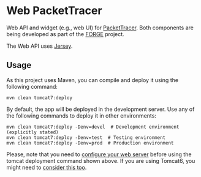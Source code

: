 # Web PacketTracer

Web API and widget (e.g., web UI) for [PacketTracer](https://www.netacad.com/web/about-us/cisco-packet-tracer). Both components are being developed as part of the [FORGE](http://ict-forge.eu/) project.


The Web API uses [Jersey](https://jersey.java.net/documentation/latest/user-guide.html).


## Usage

As this project uses Maven, you can compile and deploy it using the following command:

    mvn clean tomcat7:deploy

By default, the app will be deployed in the development server.
Use any of the following commands to deploy it in other environments:

    mvn clean tomcat7:deploy -Denv=devel  # Development environment (explicitly stated)
    mvn clean tomcat7:deploy -Denv=test  # Testing environment
    mvn clean tomcat7:deploy -Denv=prod  # Production environment


Please, note that you need to [configure your web server](http://www.mkyong.com/maven/how-to-deploy-maven-based-war-file-to-tomcat/) before using the tomcat deployment command shown above.
If you are using Tomcat6, you might need to [consider this too](http://stackoverflow.com/questions/8726987/cant-access-tomcat-6-manager-app).
